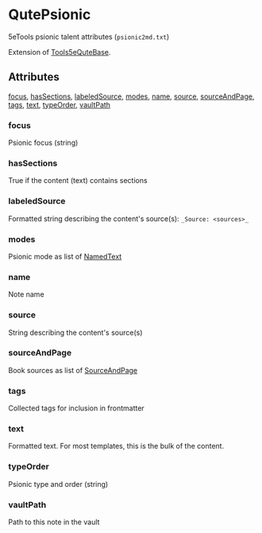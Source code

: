 # QutePsionic

5eTools psionic talent attributes (`psionic2md.txt`)

Extension of [Tools5eQuteBase](Tools5eQuteBase.md).

## Attributes

[focus](#focus), [hasSections](#hassections), [labeledSource](#labeledsource), [modes](#modes), [name](#name), [source](#source), [sourceAndPage](#sourceandpage), [tags](#tags), [text](#text), [typeOrder](#typeorder), [vaultPath](#vaultpath)


### focus

Psionic focus (string)

### hasSections

True if the content (text) contains sections

### labeledSource

Formatted string describing the content's source(s): `_Source: <sources>_`

### modes

Psionic mode as list of [NamedText](../NamedText.md)

### name

Note name

### source

String describing the content's source(s)

### sourceAndPage

Book sources as list of [SourceAndPage](../SourceAndPage.md)

### tags

Collected tags for inclusion in frontmatter

### text

Formatted text. For most templates, this is the bulk of the content.

### typeOrder

Psionic type and order (string)

### vaultPath

Path to this note in the vault
